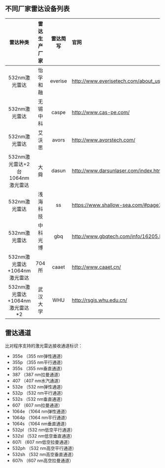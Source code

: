 ## 不同厂家雷达设备列表

|雷达种类|雷达生产厂家|雷达简写|官网|雷达标号|
|:-----:|:----------:|:-----:|:---|:---:|
|532nm激光雷达|怡孚和融|everise|http://www.everisetech.com/about_us/gywm.html|1|
|532nm激光雷达|无锡中科|caspe|http://www.cas-pe.com/|2|
|532nm激光雷达|艾沃思|avors|http://www.avorstech.com/|3|
|532nm激光雷达+2台1064nm激光雷达|大舜|dasun|http://www.darsunlaser.com/index.html|4（532），5，6|
|532nm激光雷达|浅海科技|ss|https://www.shallow-sea.com/#page1|7|
|532nm激光雷达|中科光博|gbq|http://www.gbqtech.com/info/16205.html|8|
|532nm激光雷达+1064nm激光雷达|704所|caaet|http://www.caaet.cn/|9（532），10|
|532nm激光雷达+1064nm激光雷达*2|武汉大学|WHU|http://rsgis.whu.edu.cn/|11（532），12, 13|

## 雷达通道

比对程序支持的激光雷达接收通道标识：

- 355e （355 nm弹性通道）
- 355p （355 nm平行通道）
- 355s （355 nm垂直通道）
- 387 （387 nm拉曼通道）
- 407 （407 nm水汽通道）
- 532e （532 nm弹性通道）
- 532p （532 nm平行通道）
- 532s （532 nm垂直通道）
- 607 （607 nm拉曼通道）
- 1064e （1064 nm弹性通道）
- 1064p （1064 nm平行通道）
- 1064s （1064 nm垂直通道）
- 532pl （532 nm低空平行通道）
- 532sl （532 nm低空垂直通道）
- 607l （607 nm低空拉曼通道）
- 532ph （532 nm高空平行通道）
- 532sh （532 nm高空垂直通道）
- 607h （607 nm高空拉曼通道）